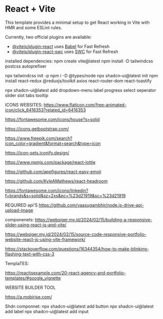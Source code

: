 # React + Vite

This template provides a minimal setup to get React working in Vite with HMR and some ESLint rules.

Currently, two official plugins are available:

- [@vitejs/plugin-react](https://github.com/vitejs/vite-plugin-react/blob/main/packages/plugin-react/README.md) uses [Babel](https://babeljs.io/) for Fast Refresh
- [@vitejs/plugin-react-swc](https://github.com/vitejs/vite-plugin-react-swc) uses [SWC](https://swc.rs/) for Fast Refresh


installed dependencies:
npm create vite@latest
npm install -D tailwindcss postcss autoprefixer

npx tailwindcss init -p
npm i -D @types/node
npx shadcn-ui@latest init
npm install react-redux @reduxjs/toolkit axios react-router-dom react-toastify

npx shadcn-ui@latest add dropdown-menu label progress select seperator slider slot tabs tooltip


ICONS WEBSITES: 
https://www.flaticon.com/free-animated-icon/click_6416353?related_id=6416353

https://fontawesome.com/icons/house?s=solid

https://icons.getbootstrap.com/

https://www.freepik.com/search?icon_color=gradient&format=search&type=icon

https://icon-sets.iconify.design/

https://www.npmjs.com/package/react-lottie

https://github.com/appfigures/react-easy-emoji

https://github.com/KyleAMathews/react-headroom

https://fontawesome.com/icons/linkedin?f=brands&s=solid&sz=2xs&pc=%23d21919&sc=%23d21919

REQUIRED api'S
https://github.com/vaasugambhir/node.js-drive-api-upload-image

componenets: 
https://websiger.my.id/2024/02/15/building-a-responsive-slider-using-react-js-and-vite/

https://websiger.my.id/2024/02/15/source-code-responsive-portfolio-website-react-js-using-vite-framework/


https://stackoverflow.com/questions/16344354/how-to-make-blinking-flashing-text-with-css-3



TemplaTES:

https://reactjsexample.com/20-react-agency-and-portfolio-templates/#google_vignette



WEBSITE BUILDER TOOL


https://a.mobirise.com/

Shdn componnet:
npx shadcn-ui@latest add button
npx shadcn-ui@latest add label
npx shadcn-ui@latest add input

